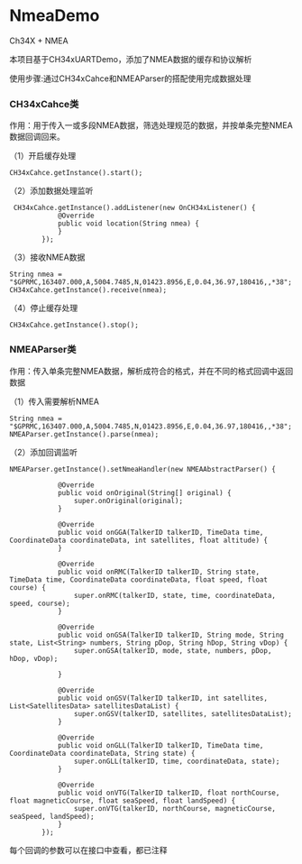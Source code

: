 # NmeaDemo
Ch34X + NMEA

本项目基于CH34xUARTDemo，添加了NMEA数据的缓存和协议解析

使用步骤:通过CH34xCahce和NMEAParser的搭配使用完成数据处理

### CH34xCahce类
作用：用于传入一或多段NMEA数据，筛选处理规范的数据，并按单条完整NMEA数据回调回来。

（1）开启缓存处理
```
CH34xCahce.getInstance().start();
```

（2）添加数据处理监听
```
 CH34xCahce.getInstance().addListener(new OnCH34xListener() {
            @Override
            public void location(String nmea) {
            }
        });
```

（3）接收NMEA数据
```
String nmea = "$GPRMC,163407.000,A,5004.7485,N,01423.8956,E,0.04,36.97,180416,,*38";
CH34xCahce.getInstance().receive(nmea);
```

（4）停止缓存处理
```
CH34xCahce.getInstance().stop();
```


### NMEAParser类
作用：传入单条完整NMEA数据，解析成符合的格式，并在不同的格式回调中返回数据

（1）传入需要解析NMEA
```
String nmea = "$GPRMC,163407.000,A,5004.7485,N,01423.8956,E,0.04,36.97,180416,,*38";
NMEAParser.getInstance().parse(nmea);
```

（2）添加回调监听
```
NMEAParser.getInstance().setNmeaHandler(new NMEAAbstractParser() {

            @Override
            public void onOriginal(String[] original) {
                super.onOriginal(original);
            }

            @Override
            public void onGGA(TalkerID talkerID, TimeData time, CoordinateData coordinateData, int satellites, float altitude) {
            }

            @Override
            public void onRMC(TalkerID talkerID, String state, TimeData time, CoordinateData coordinateData, float speed, float course) {
                super.onRMC(talkerID, state, time, coordinateData, speed, course);
            }

            @Override
            public void onGSA(TalkerID talkerID, String mode, String state, List<String> numbers, String pDop, String hDop, String vDop) {
                super.onGSA(talkerID, mode, state, numbers, pDop, hDop, vDop);

            }

            @Override
            public void onGSV(TalkerID talkerID, int satellites, List<SatellitesData> satellitesDataList) {
                super.onGSV(talkerID, satellites, satellitesDataList);
            }

            @Override
            public void onGLL(TalkerID talkerID, TimeData time, CoordinateData coordinateData, String state) {
                super.onGLL(talkerID, time, coordinateData, state);
            }

            @Override
            public void onVTG(TalkerID talkerID, float northCourse, float magneticCourse, float seaSpeed, float landSpeed) {
                super.onVTG(talkerID, northCourse, magneticCourse, seaSpeed, landSpeed);
            }
        });
```
每个回调的参数可以在接口中查看，都已注释
